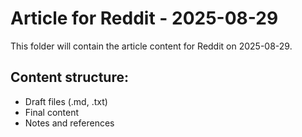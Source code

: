 # Article for Reddit - 2025-08-29

This folder will contain the article content for Reddit on 2025-08-29.

## Content structure:
- Draft files (.md, .txt)
- Final content
- Notes and references
